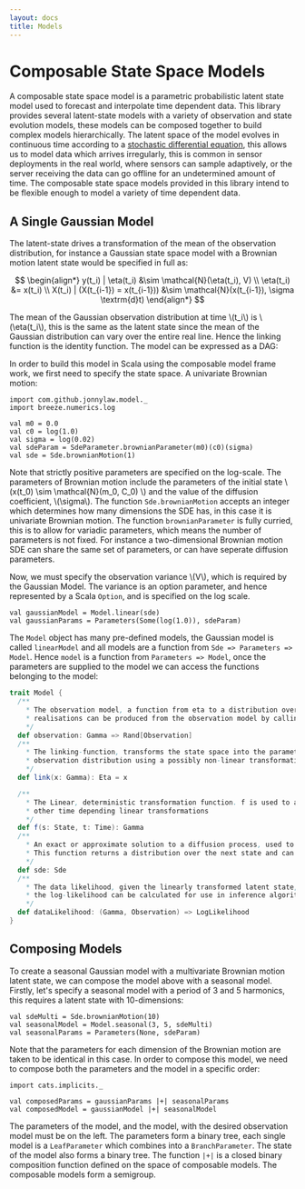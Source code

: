 ```yaml
---
layout: docs
title: Models
---
```


# Composable State Space Models

A composable state space model is a parametric probabilistic latent state model used to forecast and interpolate time dependent data. This library provides several latent-state models with a variety of observation and state evolution models, these models can be composed together to build complex models hierarchically. The latent space of the model evolves in continuous time according to a [stochastic differential equation](https://en.wikipedia.org/wiki/Stochastic_differential_equation), this allows us to model data which arrives irregularly, this is common in sensor deployments in the real world, where sensors can sample adaptively, or the server receiving the data can go offline for an undetermined amount of time. The composable state space models provided in this library intend to be flexible enough to model a variety of time dependent data.

## A Single Gaussian Model

The latent-state drives a transformation of the mean of the observation distribution, for instance a Gaussian state space model with a Brownian motion latent state would be specified in full as:

$$ \begin{align*}
y(t_i) | \eta(t_i) &\sim \mathcal{N}(\eta(t_i), V) \\
\eta(t_i) &= x(t_i) \\
X(t_i) | (X(t_{i-1}) = x(t_{i-1})) &\sim \mathcal{N}(x(t_{i-1}), \sigma \textrm{d}t)
\end{align*} $$

The mean of the Gaussian observation distribution at time \\(t_i\\) is \\(\eta(t_i\\), this is the same as the latent state since the mean of the Gaussian distribution can vary over the entire real line. Hence the linking function is the identity function. The model can be expressed as a DAG:

In order to build this model in Scala using the composable model frame work, we first need to specify the state space. A univariate Brownian motion:

```tut:book:silent
import com.github.jonnylaw.model._
import breeze.numerics.log

val m0 = 0.0
val c0 = log(1.0)
val sigma = log(0.02)
val sdeParam = SdeParameter.brownianParameter(m0)(c0)(sigma)
val sde = Sde.brownianMotion(1)
```

Note that strictly positive parameters are specified on the log-scale. The parameters of Brownian motion include the parameters of the initial state \\(x(t_0) \sim \mathcal{N}(m_0, C_0) \\) and the value of the diffusion coefficient, \\(\sigma\\). The function `Sde.brownianMotion` accepts an integer which determines how many dimensions the SDE has, in this case it is univariate Brownian motion. The function `brownianParameter` is fully curried, this is to allow for variadic parameters, which means the number of parameters is not fixed. For instance a two-dimensional Brownian motion SDE can share the same set of parameters, or can have seperate diffusion parameters.

Now, we must specify the observation variance \\(V\\), which is required by the Gaussian Model. The variance is an option parameter, and hence represented by a Scala `Option`, and is specified on the log scale.

```tut:book:silent
val gaussianModel = Model.linear(sde)
val gaussianParams = Parameters(Some(log(1.0)), sdeParam)
```

The `Model` object has many pre-defined models, the Gaussian model is called `linearModel` and all models are a function from `Sde => Parameters => Model`. Hence `model` is a function from `Parameters => Model`, once the parameters are supplied to the model we can access the functions belonging to the model:

```scala
trait Model {
  /**
    * The observation model, a function from eta to a distribution over the observations
    * realisations can be produced from the observation model by calling draw
    */
  def observation: Gamma => Rand[Observation]
  /**
    * The linking-function, transforms the state space into the parameter space of the 
    * observation distribution using a possibly non-linear transformation
    */
  def link(x: Gamma): Eta = x

  /**
    * The Linear, deterministic transformation function. f is used to add seasonal factors or
    * other time depending linear transformations
    */ 
  def f(s: State, t: Time): Gamma
  /**
    * An exact or approximate solution to a diffusion process, used to advance the latent state.
    * This function returns a distribution over the next state and can be simulated from
    */
  def sde: Sde
  /**
    * The data likelihood, given the linearly transformed latent state, gamma, and an observation
    * the log-likelihood can be calculated for use in inference algorithms
    */
  def dataLikelihood: (Gamma, Observation) => LogLikelihood
}
```

## Composing Models

To create a seasonal Gaussian model with a multivariate Brownian motion latent state, we can compose the model above with a seasonal model. Firstly, let's specify a seasonal model with a period of 3 and 5 harmonics, this requires a latent state with 10-dimensions:

```tut:book:silent
val sdeMulti = Sde.brownianMotion(10)
val seasonalModel = Model.seasonal(3, 5, sdeMulti)
val seasonalParams = Parameters(None, sdeParam)
```

Note that the parameters for each dimension of the Brownian motion are taken to be identical in this case. In order to compose this model, we need to compose both the parameters and the model in a specific order:

```tut:silent:book
import cats.implicits._

val composedParams = gaussianParams |+| seasonalParams
val composedModel = gaussianModel |+| seasonalModel
```

The parameters of the model, and the model, with the desired observation model must be on the left. The parameters form a binary tree, each single model is a `LeafParameter` which combines into a `BranchParameter`. The state of the model also forms a binary tree. The function `|+|` is a closed binary composition function defined on the space of composable models. The composable models form a semigroup.